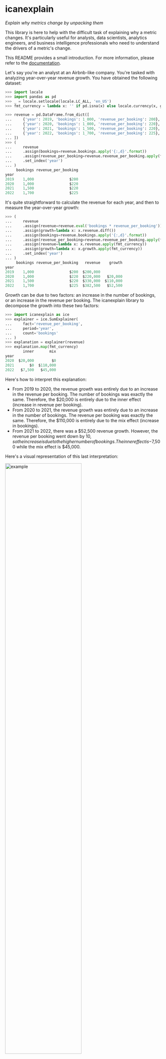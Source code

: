 # icanexplain

_Explain why metrics change by unpacking them_

This library is here to help with the difficult task of explaining why a metric changes. It's particularly useful for analysts, data scientists, analytics engineers, and business intelligence professionals who need to understand the drivers of a metric's change.

This README provides a small introduction. For more information, please refer to the [documentation](https://carbonfact.github.io/icanexplain).

Let's say you're an analyst at an Airbnb-like company. You're tasked with analyzing year-over-year revenue growth. You have obtained the following dataset:

```py
>>> import locale
>>> import pandas as pd
>>> _ = locale.setlocale(locale.LC_ALL, 'en_US')
>>> fmt_currency = lambda x: '' if pd.isna(x) else locale.currency(x, grouping=True)[:-3]

>>> revenue = pd.DataFrame.from_dict([
...     {'year': 2019, 'bookings': 1_000, 'revenue_per_booking': 200},
...     {'year': 2020, 'bookings': 1_000, 'revenue_per_booking': 220},
...     {'year': 2021, 'bookings': 1_500, 'revenue_per_booking': 220},
...     {'year': 2022, 'bookings': 1_700, 'revenue_per_booking': 225},
... ])
>>> (
...     revenue
...     .assign(bookings=revenue.bookings.apply('{:,d}'.format))
...     .assign(revenue_per_booking=revenue.revenue_per_booking.apply(fmt_currency))
...     .set_index('year')
... )
     bookings revenue_per_booking
year
2019    1,000                $200
2020    1,000                $220
2021    1,500                $220
2022    1,700                $225

```

It's quite straightforward to calculate the revenue for each year, and then to measure the year-over-year growth:

```py
>>> (
...     revenue
...     .assign(revenue=revenue.eval('bookings * revenue_per_booking'))
...     .assign(growth=lambda x: x.revenue.diff())
...     .assign(bookings=revenue.bookings.apply('{:,d}'.format))
...     .assign(revenue_per_booking=revenue.revenue_per_booking.apply(fmt_currency))
...     .assign(revenue=lambda x: x.revenue.apply(fmt_currency))
...     .assign(growth=lambda x: x.growth.apply(fmt_currency))
...     .set_index('year')
... )
     bookings revenue_per_booking   revenue    growth
year
2019    1,000                $200  $200,000
2020    1,000                $220  $220,000   $20,000
2021    1,500                $220  $330,000  $110,000
2022    1,700                $225  $382,500   $52,500

```

Growth can be due to two factors: an increase in the number of bookings, or an increase in the revenue per booking. The icanexplain library to decompose the growth into these two factors:

```py
>>> import icanexplain as ice
>>> explainer = ice.SumExplainer(
...     fact='revenue_per_booking',
...     period='year',
...     count='bookings'
... )
>>> explanation = explainer(revenue)
>>> explanation.map(fmt_currency)
        inner       mix
year
2020  $20,000        $0
2021       $0  $110,000
2022   $7,500   $45,000

```

Here's how to interpret this explanation:

- From 2019 to 2020, the revenue growth was entirely due to an increase in the revenue per booking. The number of bookings was exactly the same. Therefore, the $20,000 is entirely due to the inner effect (increase in revenue per booking).
- From 2020 to 2021, the revenue growth was entirely due to an increase in the number of bookings. The revenue per booking was exactly the same. Therefore, the $110,000 is entirely due to the mix effect (increase in bookings).
- From 2021 to 2022, there was a $52,500 revenue growth. However, the revenue per booking went down by $10, so the increase is due to the higher number of bookings. The inner effect is -$7,500 while the mix effect is $45,000.

Here's a visual representation of this last interpretation:

<div>
    <img src="https://github.com/user-attachments/assets/d93a8b33-929f-4895-87c8-1b60c8d3bb2f" alt="example" width="70%"/>
</div>
